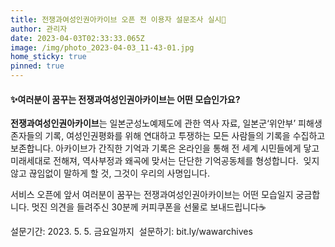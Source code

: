 ```yaml
---
title: 전쟁과여성인권아카이브 오픈 전 이용자 설문조사 실시👀
author: 관리자
date: 2023-04-03T02:33:33.065Z
image: /img/photo_2023-04-03_11-43-01.jpg
home_sticky: true
pinned: true
---
```

#### ✨**여러분이 꿈꾸는 전쟁과여성인권아카이브는 어떤 모습인가요?**



**전쟁과여성인권아카이브**는 일본군성노예제도에 관한 역사 자료, 일본군‘위안부’ 피해생존자들의 기록, 여성인권평화를 위해 연대하고 투쟁하는 모든 사람들의 기록을 수집하고 보존합니다. 
아카이브가 간직한 기억과 기록은 온라인을 통해 전 세계 시민들에게 닿고 미래세대로 전해져, 역사부정과 왜곡에 맞서는 단단한 기억공동체를 형성합니다. 
잊지 않고 끊임없이 말하게 할 것, 그것이 우리의 사명입니다. 



서비스 오픈에 앞서 여러분이 꿈꾸는 전쟁과여성인권아카이브는 어떤 모습일지 궁금합니다.
멋진 의견을 들려주신 30분께 커피쿠폰을 선물로 보내드립니다☕     



설문기간: 2023. 5. 5. 금요일까지 
설문하기: bit.ly/wawarchives